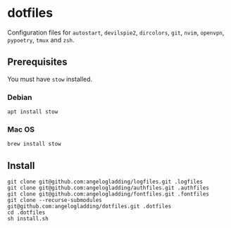 # dotfiles

Configuration files for `autostart`, `devilspie2`, `dircolors`, `git`, `nvim`, `openvpn`, `pypoetry`, `tmux` and `zsh`.

## Prerequisites

You must have `stow` installed.

### Debian

```shell
apt install stow
```

### Mac OS

```shell
brew install stow
```

## Install

```shell
git clone git@github.com:angelogladding/logfiles.git .logfiles
git clone git@github.com:angelogladding/authfiles.git .authfiles
git clone git@github.com:angelogladding/fontfiles.git .fontfiles
git clone --recurse-submodules git@github.com:angelogladding/dotfiles.git .dotfiles
cd .dotfiles
sh install.sh
```
